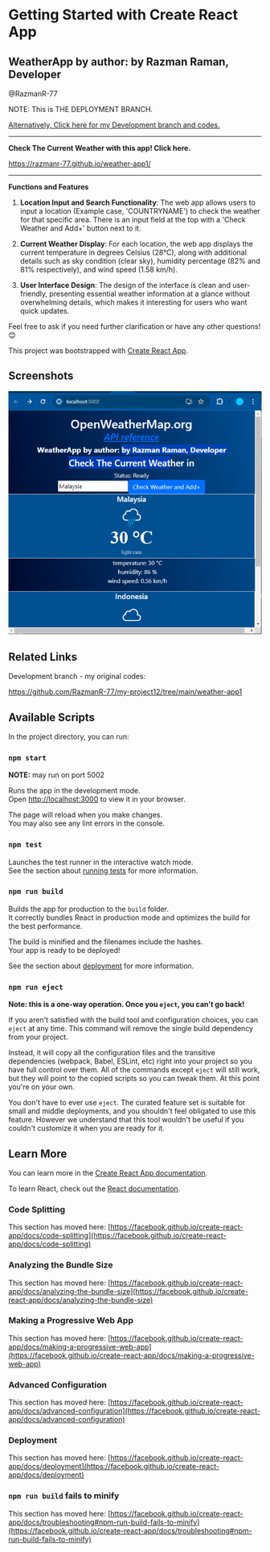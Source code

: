 # Getting Started with Create React App

##  WeatherApp by author: by Razman Raman, Developer 
@RazmanR-77

NOTE: This is THE DEPLOYMENT BRANCH.

[Alternatively, Click here for my Development branch and codes.
 ](  #related-links    )  


----------


**Check The Current Weather with this app! Click here.**

https://razmanr-77.github.io/weather-app1/

----------

**Functions and Features**
1. **Location Input and Search Functionality**: The web app allows users to input a location (Example case, 'COUNTRYNAME') to check the weather for that specific area. There is an input field at the top with a 'Check Weather and Add+' button next to it.
 
2. **Current Weather Display**: For each location, the web app displays the current temperature in degrees Celsius (28°C), along with additional details such as sky condition (clear sky), humidity percentage (82% and 81% respectively), and wind speed (1.58 km/h).

3. **User Interface Design**: The design of the interface is clean and user-friendly, presenting essential weather information at a glance without overwhelming details, which makes it interesting for users who want quick updates.

Feel free to ask if you need further clarification or have any other questions! 😊


This project was bootstrapped with [Create React App](https://github.com/facebook/create-react-app).


## Screenshots
![Alt text](image.png)

## Related Links 

Development branch - my original codes:

https://github.com/RazmanR-77/my-project12/tree/main/weather-app1

## Available Scripts

In the project directory, you can run:

### `npm start`

**NOTE:**
may run on port 5002

Runs the app in the development mode.\
Open [http://localhost:3000](http://localhost:3000) to view it in your browser.

The page will reload when you make changes.\
You may also see any lint errors in the console.

### `npm test`

Launches the test runner in the interactive watch mode.\
See the section about [running tests](https://facebook.github.io/create-react-app/docs/running-tests) for more information.

### `npm run build`

Builds the app for production to the `build` folder.\
It correctly bundles React in production mode and optimizes the build for the best performance.

The build is minified and the filenames include the hashes.\
Your app is ready to be deployed!

See the section about [deployment](https://facebook.github.io/create-react-app/docs/deployment) for more information.

### `npm run eject`

**Note: this is a one-way operation. Once you `eject`, you can't go back!**

If you aren't satisfied with the build tool and configuration choices, you can `eject` at any time. This command will remove the single build dependency from your project.

Instead, it will copy all the configuration files and the transitive dependencies (webpack, Babel, ESLint, etc) right into your project so you have full control over them. All of the commands except `eject` will still work, but they will point to the copied scripts so you can tweak them. At this point you're on your own.

You don't have to ever use `eject`. The curated feature set is suitable for small and middle deployments, and you shouldn't feel obligated to use this feature. However we understand that this tool wouldn't be useful if you couldn't customize it when you are ready for it.

## Learn More

You can learn more in the [Create React App documentation](https://facebook.github.io/create-react-app/docs/getting-started).

To learn React, check out the [React documentation](https://reactjs.org/).

### Code Splitting

This section has moved here: [https://facebook.github.io/create-react-app/docs/code-splitting](https://facebook.github.io/create-react-app/docs/code-splitting)

### Analyzing the Bundle Size

This section has moved here: [https://facebook.github.io/create-react-app/docs/analyzing-the-bundle-size](https://facebook.github.io/create-react-app/docs/analyzing-the-bundle-size)

### Making a Progressive Web App

This section has moved here: [https://facebook.github.io/create-react-app/docs/making-a-progressive-web-app](https://facebook.github.io/create-react-app/docs/making-a-progressive-web-app)

### Advanced Configuration

This section has moved here: [https://facebook.github.io/create-react-app/docs/advanced-configuration](https://facebook.github.io/create-react-app/docs/advanced-configuration)

### Deployment

This section has moved here: [https://facebook.github.io/create-react-app/docs/deployment](https://facebook.github.io/create-react-app/docs/deployment)

### `npm run build` fails to minify

This section has moved here: [https://facebook.github.io/create-react-app/docs/troubleshooting#npm-run-build-fails-to-minify](https://facebook.github.io/create-react-app/docs/troubleshooting#npm-run-build-fails-to-minify)
